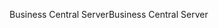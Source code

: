 <span data-ttu-id="34867-101">Business Central Server</span><span class="sxs-lookup"><span data-stu-id="34867-101">Business Central Server</span></span>